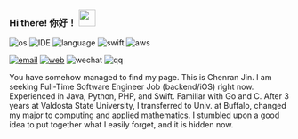 ### Hi there! 你好！ <img src="https://raw.githubusercontent.com/MartinHeinz/MartinHeinz/master/wave.gif" width="30px">

![os](https://img.shields.io/badge/macOS-000000?logo=Apple)
![IDE](https://img.shields.io/badge/IntelliJ_IDEA-000000?logo=IntelliJIDEA)
![language](https://img.shields.io/badge/Java-007396?logo=Java)
![swift](https://img.shields.io/badge/Swift-f05138?logo=Swift&logoColor=white)
![aws](https://img.shields.io/badge/AWS-232f3e?logo=AmazonAWS&logoColor=white) 

[![email](https://img.shields.io/badge/email-hello@jin.cr-005ff9?logo=mail.Ru)](mailto:hello@jin.cr)
[![web](https://img.shields.io/badge/web-jin.cr-4285f4?logo=GoogleChrome&logoColor=white)](https://jin.cr)
![wechat](https://img.shields.io/badge/WeChat-chenran__j-07c160?logo=WeChat&logoColor=white)
![qq](https://img.shields.io/badge/QQ-964465647-eb1923?logo=TencentQQ&logoColor=white)

You have somehow managed to find my page. This is Chenran Jin. I am seeking Full-Time Software Engineer Job (backend/iOS) right now. Experienced in Java, Python, PHP, and Swift. Familiar with Go and C. After 3 years at Valdosta State University, I transferred to Univ. at Buffalo, changed my major to computing and applied mathematics. I stumbled upon a good idea to put together what I easily forget, and it is hidden now.
